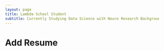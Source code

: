 ```yaml
---
layout: page
title: Lambda School Student
subtitle: Currently Studying Data Science with Neuro Research Background
---
```


# Add Resume



